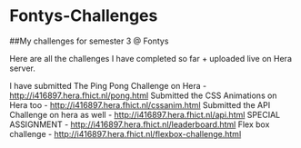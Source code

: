 # Fontys-Challenges
##My challenges for semester 3 @ Fontys

Here are all the challenges I have completed so far + uploaded live on Hera server.

I have submitted The Ping Pong Challenge on Hera - http://i416897.hera.fhict.nl/pong.html
Submitted the CSS Animations on Hera too - http://i416897.hera.fhict.nl/cssanim.html
Submitted the API Challenge on hera as well - http://i416897.hera.fhict.nl/api.html
SPECIAL ASSIGNMENT - http://i416897.hera.fhict.nl/leaderboard.html
Flex box challenge - http://i416897.hera.fhict.nl/flexbox-challenge.html
